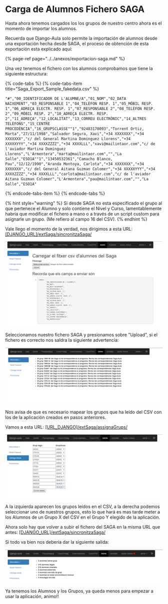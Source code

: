 # Carga de Alumnos Fichero SAGA

Hasta ahora tenemos cargados los los grupos de nuestro centro ahora es el momento de importar los alumnos.

Recuerda que Django-Aula solo permite la importación de alumnos desde una exportación hecha desde SAGA, el proceso de obtención de esta exportación esta explicado aquí:

{% page-ref page="../../anexos/exportacion-saga.md" %}

Una vez tenemos el fichero con los alumnos comprobamos que tiene la siguiente estructura:

{% code-tabs %}
{% code-tabs-item title="Saga\_Export\_Sample\_fakedata.csv" %}
```text
"#","00_IDENTIFICADOR DE L'ALUMNE/A","01_NOM","02_DATA NAIXEMENT","03_RESPONSABLE 1","04_TELÈFON RESP. 1","05_MÒBIL RESP. 1","06_ADREÇA ELECTR. RESP. 1","07_RESPONSABLE 2","08_TELÈFON RESP. 2","09_MÒBIL RESP. 2","10_ADREÇA ELECTR. RESP. 2","11_ADREÇA","12_LOCALITAT","13_CORREU ELECTRÒNIC","14_ALTRES TELÈFONS","15_CENTRE PROCEDÈNCIA","16_GRUPSCLASSE""1","92483170093","Torrent Ortiz, Marta","27/11/1998","Salvador Segura, Xavi","+34 XXXXXXX","+34 XXXXXXX","c/ del General Martina Dominguez Llorens","+34 XXXXXYYY","+34 XXXXZZZZ","+34 XXXXLLL","xavi@mailintaor.com","c/ de l'aviador Martina Dominguez Llorens","L'Armentera","marta@mailintaor.com","","La Salle","ESO1A""1","13450532361","Camacho Blanco, Pau","12/12/1990","Aranda Montoya, Carlota","+34 XXXXXXX","+34 XXXXXXX","c/ del General Aitana Guzman Colomer","+34 XXXXXYYY","+34 XXXXZZZZ","+34 XXXXLLL","carlota@mailintaor.com","c/ de l'aviador Aitana Guzman Colomer","L'Armentera","pau@mailintaor.com","","La Salle","ESO1A"
```
{% endcode-tabs-item %}
{% endcode-tabs %}

{% hint style="warning" %}
Si desde SAGA no esta especificado el grupo al que pertenece el Alumno y solo contiene el Nivel y Curso, lamentablemente habría que modificar el fichero a mano o a través de un script custom para asignarle un grupo. \(Me refiero al campo 16 del CSV\).
{% endhint %}

Vale llego el momento de la verdad, nos dirigimos a esta URL: [\[DJANGO\_URL\]/extSaga/sincronitzaSaga/](https://djau.local/extSaga/sincronitzaSaga/) 

![](../../.gitbook/assets/image%20%2813%29.png)

Seleccionamos nuestro fichero SAGA  y presionamos sobre "Upload", si el fichero es correcto nos saldra la siguiente advertencia:

![](../../.gitbook/assets/image%20%2829%29.png)

Nos avisa de que es necesario mapear los grupos que ha leído del CSV con los de la aplicación creados en pasos anteriores.

Vamos a esta URL: [\[URL\_DJANGO\]/extSaga/assignaGrups/](https://djau.local/extSaga/assignaGrups/)

![](../../.gitbook/assets/image%20%2817%29.png)

A la izquierda aparecen los grupos leídos en el CSV, a la derecha podemos seleccionar uno de nuestros grupos, esto lo que hará es mas tarde meter a los Alumnos de un Grupo X del CSV en el Grupo Y elegido de la aplicación.

Ahora solo hay que volver a subir el fichero del SAGA en la misma URL que antes: [\[DJANGO\_URL\]/extSaga/sincronitzaSaga/](https://djau.local/extSaga/sincronitzaSaga/) 

Si todo va bien nos debería dar la siguiente salida:

![](../../.gitbook/assets/image%20%281%29.png)

Ya tenemos los Alumnos y los Grupos, ya queda menos para empezar a usar la aplicación, animo!!

